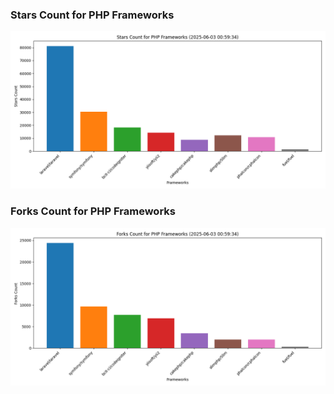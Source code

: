 ### Stars Count for PHP Frameworks

![Stars Chart](./archive/charts/20250603005934_stars_count.png)

### Forks Count for PHP Frameworks

![Forks Chart](./archive/charts/20250603005934_forks_count.png)

